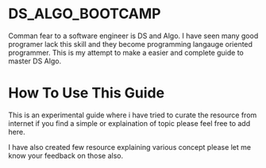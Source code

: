 # DS_ALGO_BOOTCAMP
Comman fear to a software engineer is DS and Algo. I have seen many good programer lack this skill and they become programming langauge oriented programmer. This is my attempt to make a easier and complete guide to master DS Algo.

# How To Use This Guide
This is an experimental guide where i have tried to curate the resource from internet if you find a simple or explaination of topic please feel free to add here. 

I have also created few resource explaining various concept please let me know your feedback on those also.


